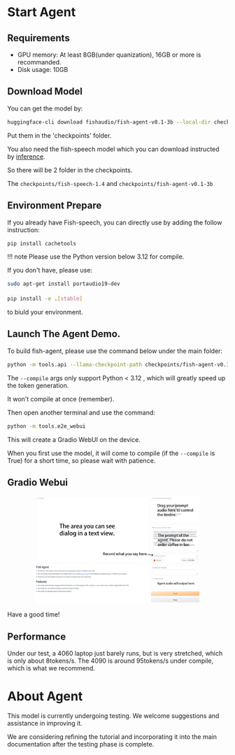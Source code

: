 # Start Agent

## Requirements

- GPU memory: At least 8GB(under quanization), 16GB or more is recommanded.
- Disk usage: 10GB

## Download Model

You can get the model by:

```bash
huggingface-cli download fishaudio/fish-agent-v0.1-3b --local-dir checkpoints/fish-agent-v0.1-3b
```

Put them in the 'checkpoints' folder.

You also need the fish-speech model which you can download instructed by [inference](inference.md).

So there will be 2 folder in the checkpoints.

The `checkpoints/fish-speech-1.4` and `checkpoints/fish-agent-v0.1-3b`

## Environment Prepare

If you already have Fish-speech, you can directly use by adding the follow instruction:
```bash
pip install cachetools
```

!!! note
    Please use the Python version below 3.12 for compile.

If you don't have, please use:

```bash
sudo apt-get install portaudio19-dev

pip install -e .[stable]
```

to biuld your environment.

## Launch The Agent Demo.

To build fish-agent, please use the command below under the main folder:

```bash
python -m tools.api --llama-checkpoint-path checkpoints/fish-agent-v0.1-3b/ --mode agent --compile
```

The `--compile` args only support Python < 3.12 , which will greatly speed up the token generation.

It won't compile at once (remember).

Then open another terminal and use the command:

```bash
python -m tools.e2e_webui
```

This will create a Gradio WebUI on the device.

When you first use the model, it will come to compile (if the `--compile` is True) for a short time, so please wait with patience.

## Gradio Webui
<p align="center">
   <img src="../assets/figs/agent_gradio.png" width="75%">
</p>

Have a good time!

## Performance

Under our test, a 4060 laptop just barely runs, but is very stretched, which is only about 8tokens/s. The 4090 is around 95tokens/s under compile, which is what we recommend.

# About Agent

This model is currently undergoing testing. We welcome suggestions and assistance in improving it.

We are considering refining the tutorial and incorporating it into the main documentation after the testing phase is complete.
